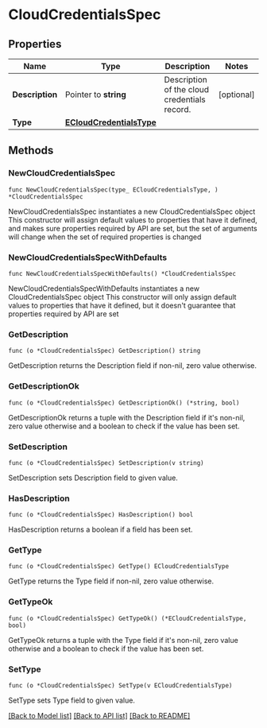 # CloudCredentialsSpec

## Properties

Name | Type | Description | Notes
------------ | ------------- | ------------- | -------------
**Description** | Pointer to **string** | Description of the cloud credentials record. | [optional] 
**Type** | [**ECloudCredentialsType**](ECloudCredentialsType.md) |  | 

## Methods

### NewCloudCredentialsSpec

`func NewCloudCredentialsSpec(type_ ECloudCredentialsType, ) *CloudCredentialsSpec`

NewCloudCredentialsSpec instantiates a new CloudCredentialsSpec object
This constructor will assign default values to properties that have it defined,
and makes sure properties required by API are set, but the set of arguments
will change when the set of required properties is changed

### NewCloudCredentialsSpecWithDefaults

`func NewCloudCredentialsSpecWithDefaults() *CloudCredentialsSpec`

NewCloudCredentialsSpecWithDefaults instantiates a new CloudCredentialsSpec object
This constructor will only assign default values to properties that have it defined,
but it doesn't guarantee that properties required by API are set

### GetDescription

`func (o *CloudCredentialsSpec) GetDescription() string`

GetDescription returns the Description field if non-nil, zero value otherwise.

### GetDescriptionOk

`func (o *CloudCredentialsSpec) GetDescriptionOk() (*string, bool)`

GetDescriptionOk returns a tuple with the Description field if it's non-nil, zero value otherwise
and a boolean to check if the value has been set.

### SetDescription

`func (o *CloudCredentialsSpec) SetDescription(v string)`

SetDescription sets Description field to given value.

### HasDescription

`func (o *CloudCredentialsSpec) HasDescription() bool`

HasDescription returns a boolean if a field has been set.

### GetType

`func (o *CloudCredentialsSpec) GetType() ECloudCredentialsType`

GetType returns the Type field if non-nil, zero value otherwise.

### GetTypeOk

`func (o *CloudCredentialsSpec) GetTypeOk() (*ECloudCredentialsType, bool)`

GetTypeOk returns a tuple with the Type field if it's non-nil, zero value otherwise
and a boolean to check if the value has been set.

### SetType

`func (o *CloudCredentialsSpec) SetType(v ECloudCredentialsType)`

SetType sets Type field to given value.



[[Back to Model list]](../README.md#documentation-for-models) [[Back to API list]](../README.md#documentation-for-api-endpoints) [[Back to README]](../README.md)


